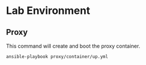 # Lab Environment

## Proxy

This command will create and boot the proxy container.

```
ansible-playbook proxy/container/up.yml
```
